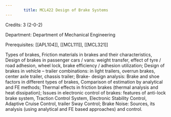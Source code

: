 ```yaml
---
        title: MCL422 Design of Brake Systems
---
```

Credits: 3 (2-0-2)

Department: Department of Mechanical Engineering

Prerequisites: [[APL104]], [[MCL111]], [[MCL321]]

Types of brakes, Friction materials in brakes and their characteristics, Design of brakes in passenger cars / vans: weight transfer, effect of tyre / road adhesion, wheel lock, brake efficiency / adhesion utilization; Design of brakes in vehicle – trailer combinations: in light trailers, overrun brakes, center axle trailer, chassis trailer; Brake- design analysis: Brake and shoe factors in different types of brakes, Comparison of estimation by analytical and FE methods; Thermal effects in friction brakes (thermal analysis and heat dissipation); Issues in electronic control of brakes: features of anti-lock brake system, Traction Control System, Electronic Stability Control, Adaptive Cruise Control, trailer Sway Control; Brake Noise: Sources, its analysis (using analytical and FE based approaches) and control.